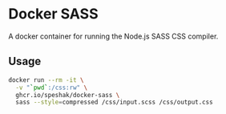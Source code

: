 # Docker SASS

A docker container for running the Node.js SASS CSS compiler.


## Usage 

```bash
docker run --rm -it \
  -v "`pwd`:/css:rw" \
  ghcr.io/speshak/docker-sass \
  sass --style=compressed /css/input.scss /css/output.css
```
